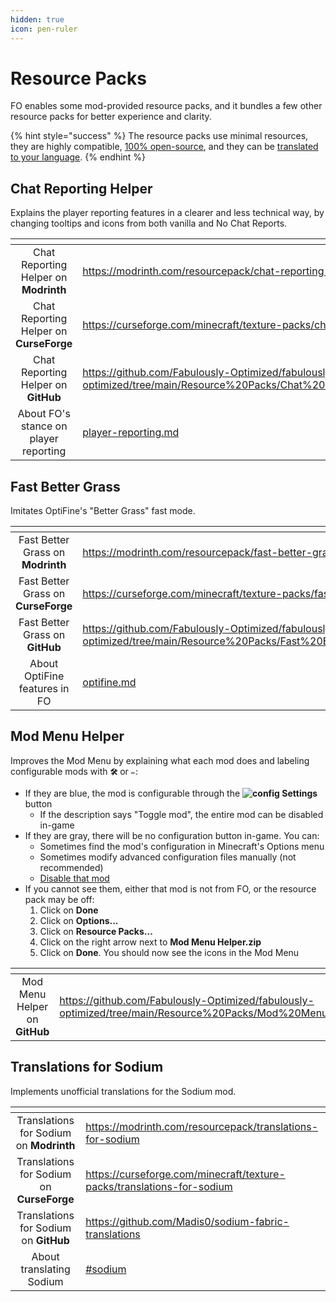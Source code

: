 ```yaml
---
hidden: true
icon: pen-ruler
---
```


# Resource Packs

FO enables some mod-provided resource packs, and it bundles a few other resource packs for better experience and clarity.

{% hint style="success" %}
The resource packs use minimal resources, they are highly compatible, [100% open-source](https://github.com/Fabulously-Optimized/fabulously-optimized/tree/main/Resource%20Packs), and they can be [translated to your language](../../about/contribute/translate.md).
{% endhint %}

## Chat Reporting Helper

Explains the player reporting features in a clearer and less technical way, by changing tooltips and icons from both vanilla and No Chat Reports.

<table data-column-title-hidden data-view="cards"><thead><tr><th align="center"></th><th data-hidden data-card-target data-type="content-ref"></th></tr></thead><tbody><tr><td align="center">Chat Reporting Helper on <strong>Modrinth</strong></td><td><a href="https://modrinth.com/resourcepack/chat-reporting-helper">https://modrinth.com/resourcepack/chat-reporting-helper</a></td></tr><tr><td align="center">Chat Reporting Helper on <strong>CurseForge</strong></td><td><a href="https://curseforge.com/minecraft/texture-packs/chat-reporting-helper">https://curseforge.com/minecraft/texture-packs/chat-reporting-helper</a></td></tr><tr><td align="center">Chat Reporting Helper on <strong>GitHub</strong></td><td><a href="https://github.com/Fabulously-Optimized/fabulously-optimized/tree/main/Resource%20Packs/Chat%20Reporting%20Helper">https://github.com/Fabulously-Optimized/fabulously-optimized/tree/main/Resource%20Packs/Chat%20Reporting%20Helper</a></td></tr><tr><td align="center">About FO's stance on player reporting</td><td><a href="../mods/player-reporting.md">player-reporting.md</a></td></tr></tbody></table>

## Fast Better Grass

Imitates OptiFine's "Better Grass" fast mode.

<table data-column-title-hidden data-view="cards"><thead><tr><th align="center"></th><th data-hidden data-card-target data-type="content-ref"></th></tr></thead><tbody><tr><td align="center">Fast Better Grass on <strong>Modrinth</strong></td><td><a href="https://modrinth.com/resourcepack/fast-better-grass">https://modrinth.com/resourcepack/fast-better-grass</a></td></tr><tr><td align="center">Fast Better Grass on <strong>CurseForge</strong></td><td><a href="https://curseforge.com/minecraft/texture-packs/fast-better-grass">https://curseforge.com/minecraft/texture-packs/fast-better-grass</a></td></tr><tr><td align="center">Fast Better Grass on <strong>GitHub</strong></td><td><a href="https://github.com/Fabulously-Optimized/fabulously-optimized/tree/main/Resource%20Packs/Fast%20Better%20Grass">https://github.com/Fabulously-Optimized/fabulously-optimized/tree/main/Resource%20Packs/Fast%20Better%20Grass</a></td></tr><tr><td align="center">About OptiFine features in FO</td><td><a href="../../about/optifine.md">optifine.md</a></td></tr></tbody></table>

## Mod Menu Helper

Improves the Mod Menu by explaining what each mod does and labeling configurable mods with **`🛠️`** or **`✏️`**:

* If they are blue, the mod is configurable through the **![config](https://i.ibb.co/j35cBtn/image.png) Settings** button
   * If the description says "Toggle mod", the entire mod can be disabled in-game
* If they are gray, there will be no configuration button in-game. You can:
   * Sometimes find the mod's configuration in Minecraft's Options menu
   * Sometimes modify advanced configuration files manually (not recommended)
   * [Disable that mod](../../how-to/disable-mods/)
* If you cannot see them, either that mod is not from FO, or the resource pack may be off:
   1. Click on **Done**
   2. Click on **Options...**
   3. Click on **Resource Packs...**
   4. Click on the right arrow next to **Mod Menu Helper.zip**
   5. Click on **Done**. You should now see the icons in the Mod Menu

<table data-column-title-hidden data-view="cards"><thead><tr><th align="center"></th><th data-hidden data-card-target data-type="content-ref"></th></tr></thead><tbody><tr><td align="center">Mod Menu Helper on <strong>GitHub</strong></td><td><a href="https://github.com/Fabulously-Optimized/fabulously-optimized/tree/main/Resource%20Packs/Mod%20Menu%20Helper">https://github.com/Fabulously-Optimized/fabulously-optimized/tree/main/Resource%20Packs/Mod%20Menu%20Helper</a></td></tr></tbody></table>

## Translations for Sodium

Implements unofficial translations for the Sodium mod.

<table data-column-title-hidden data-view="cards"><thead><tr><th align="center"></th><th data-hidden data-card-target data-type="content-ref"></th></tr></thead><tbody><tr><td align="center">Translations for Sodium on <strong>Modrinth</strong></td><td><a href="https://modrinth.com/resourcepack/translations-for-sodium">https://modrinth.com/resourcepack/translations-for-sodium</a></td></tr><tr><td align="center">Translations for Sodium on <strong>CurseForge</strong></td><td><a href="https://curseforge.com/minecraft/texture-packs/translations-for-sodium">https://curseforge.com/minecraft/texture-packs/translations-for-sodium</a></td></tr><tr><td align="center">Translations for Sodium on <strong>GitHub</strong></td><td><a href="https://github.com/Madis0/sodium-fabric-translations">https://github.com/Madis0/sodium-fabric-translations</a></td></tr><tr><td align="center">About translating Sodium</td><td><a href="../../about/contribute/translate.md#sodium">#sodium</a></td></tr></tbody></table>

